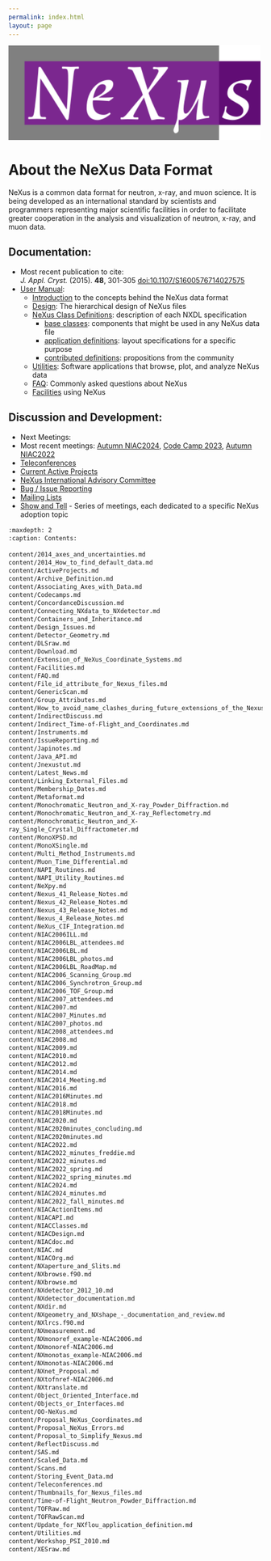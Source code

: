 ```yaml
---
permalink: index.html
layout: page
---
```


<img src="https://raw.githubusercontent.com/nexusformat/NIAC/master/NeXus_Logo/NeXus_Logo_dark.svg" alt="NeXus Logo" width="500">

About the NeXus Data Format
===========================

NeXus is a common data format for neutron, x-ray, and muon science. It
is being developed as an international standard by scientists and
programmers representing major scientific facilities in order to
facilitate greater cooperation in the analysis and visualization of
neutron, x-ray, and muon data.

## Documentation:  
* Most recent publication to cite:  
   *J. Appl. Cryst.* (2015). **48**, 301-305 [doi:10.1107/S1600576714027575](https://doi.org/10.1107/S1600576714027575)
* [User Manual](https://manual.nexusformat.org/user_manual.html):
  * [Introduction](https://manual.nexusformat.org/introduction.html) to the concepts behind the NeXus data format
  * [Design](https://manual.nexusformat.org/design.html): The hierarchical design of NeXus files
  * [NeXus Class Definitions](https://manual.nexusformat.org/classes/index.html): description of each NXDL specification
    * [base classes](https://manual.nexusformat.org/classes/base_classes/index.html): components that might be used in any NeXus data file
    * [application definitions](https://manual.nexusformat.org/classes/applications/index.html): layout specifications for a specific purpose
    * [contributed definitions](https://manual.nexusformat.org/classes/contributed_definitions/index.html): propositions from the community
  * [Utilities](https://manual.nexusformat.org/utilities.html): Software applications that browse, plot, and analyze NeXus data
  * [FAQ](https://manual.nexusformat.org/faq.html): Commonly asked questions about NeXus
  * [Facilities](content/Facilities.html "wikilink") using NeXus

## Discussion and Development:
* Next Meetings:
* Most recent meetings: [Autumn NIAC2024](content/NIAC2024.html "wikilink"), [Code Camp 2023](content/CodeCampJune2023.html "wikilink"), [Autumn NIAC2022](content/NIAC2022.html "wikilink")
* [Teleconferences](content/Teleconferences.html "wikilink")
* [Current Active Projects](content/ActiveProjects.html "wikilink")
* [NeXus International Advisory Committee](content/NIAC.html "wikilink")
* [Bug / Issue Reporting](content/IssueReporting.html "wikilink")
* [Mailing Lists](https://manual.nexusformat.org/mailinglist.html)
* [Show and Tell](https://indico.desy.de/category/1080/) - Series of meetings, each dedicated to a specific NeXus adoption topic

```{toctree}
:maxdepth: 2
:caption: Contents:

content/2014_axes_and_uncertainties.md
content/2014_How_to_find_default_data.md
content/ActiveProjects.md
content/Archive_Definition.md
content/Associating_Axes_with_Data.md
content/Codecamps.md
content/ConcordanceDiscussion.md
content/Connecting_NXdata_to_NXdetector.md
content/Containers_and_Inheritance.md
content/Design_Issues.md
content/Detector_Geometry.md
content/DLSraw.md
content/Download.md
content/Extension_of_NeXus_Coordinate_Systems.md
content/Facilities.md
content/FAQ.md
content/File_id_attribute_for_Nexus_files.md
content/GenericScan.md
content/Group_Attributes.md
content/How_to_avoid_name_clashes_during_future_extensions_of_the_Nexus_standard.md
content/IndirectDiscuss.md
content/Indirect_Time-of-Flight_and_Coordinates.md
content/Instruments.md
content/IssueReporting.md
content/Japinotes.md
content/Java_API.md
content/Jnexustut.md
content/Latest_News.md
content/Linking_External_Files.md
content/Membership_Dates.md
content/Metaformat.md
content/Monochromatic_Neutron_and_X-ray_Powder_Diffraction.md
content/Monochromatic_Neutron_and_X-ray_Reflectometry.md
content/Monochromatic_Neutron_and_X-ray_Single_Crystal_Diffractometer.md
content/MonoXPSD.md
content/MonoXSingle.md
content/Multi_Method_Instruments.md
content/Muon_Time_Differential.md
content/NAPI_Routines.md
content/NAPI_Utility_Routines.md
content/NeXpy.md
content/Nexus_41_Release_Notes.md
content/Nexus_42_Release_Notes.md
content/Nexus_43_Release_Notes.md
content/Nexus_4_Release_Notes.md
content/NeXus_CIF_Integration.md
content/NIAC2006ILL.md
content/NIAC2006LBL_attendees.md
content/NIAC2006LBL.md
content/NIAC2006LBL_photos.md
content/NIAC2006LBL_RoadMap.md
content/NIAC2006_Scanning_Group.md
content/NIAC2006_Synchrotron_Group.md
content/NIAC2006_TOF_Group.md
content/NIAC2007_attendees.md
content/NIAC2007.md
content/NIAC2007_Minutes.md
content/NIAC2007_photos.md
content/NIAC2008_attendees.md
content/NIAC2008.md
content/NIAC2009.md
content/NIAC2010.md
content/NIAC2012.md
content/NIAC2014.md
content/NIAC2014_Meeting.md
content/NIAC2016.md
content/NIAC2016Minutes.md
content/NIAC2018.md
content/NIAC2018Minutes.md
content/NIAC2020.md
content/NIAC2020minutes_concluding.md
content/NIAC2020minutes.md
content/NIAC2022.md
content/NIAC2022_minutes_freddie.md
content/NIAC2022_minutes.md
content/NIAC2022_spring.md
content/NIAC2022_spring_minutes.md
content/NIAC2024.md
content/NIAC2024_minutes.md
content/NIAC2022_fall_minutes.md
content/NIACActionItems.md
content/NIACAPI.md
content/NIACClasses.md
content/NIACDesign.md
content/NIACdoc.md
content/NIAC.md
content/NIACOrg.md
content/NXaperture_and_Slits.md
content/NXbrowse.f90.md
content/NXbrowse.md
content/NXdetector_2012_10.md
content/NXdetector_documentation.md
content/NXdir.md
content/NXgeometry_and_NXshape_-_documentation_and_review.md
content/NXlrcs.f90.md
content/NXmeasurement.md
content/NXmonoref_example-NIAC2006.md
content/NXmonoref-NIAC2006.md
content/NXmonotas_example-NIAC2006.md
content/NXmonotas-NIAC2006.md
content/NXnet_Proposal.md
content/NXtofnref-NIAC2006.md
content/NXtranslate.md
content/Object_Oriented_Interface.md
content/Objects_or_Interfaces.md
content/OO-NeXus.md
content/Proposal_NeXus_Coordinates.md
content/Proposal_NeXus_Errors.md
content/Proposal_to_Simplify_Nexus.md
content/ReflectDiscuss.md
content/SAS.md
content/Scaled_Data.md
content/Scans.md
content/Storing_Event_Data.md
content/Teleconferences.md
content/Thumbnails_for_Nexus_files.md
content/Time-of-Flight_Neutron_Powder_Diffraction.md
content/TOFRaw.md
content/TOFRawScan.md
content/Update_for_NXflou_application_definition.md
content/Utilities.md
content/Workshop_PSI_2010.md
content/XESraw.md
```